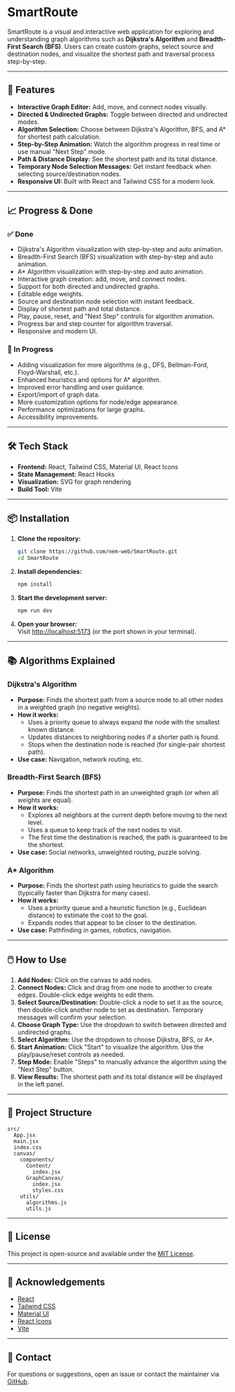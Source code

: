 # SmartRoute

SmartRoute is a visual and interactive web application for exploring and understanding graph algorithms such as **Dijkstra's Algorithm** and **Breadth-First Search (BFS)**. Users can create custom graphs, select source and destination nodes, and visualize the shortest path and traversal process step-by-step.

---

## 🚀 Features

- **Interactive Graph Editor:** Add, move, and connect nodes visually.
- **Directed & Undirected Graphs:** Toggle between directed and undirected modes.
- **Algorithm Selection:** Choose between Dijkstra's Algorithm, BFS, and A\* for shortest path calculation.
- **Step-by-Step Animation:** Watch the algorithm progress in real time or use manual "Next Step" mode.
- **Path & Distance Display:** See the shortest path and its total distance.
- **Temporary Node Selection Messages:** Get instant feedback when selecting source/destination nodes.
- **Responsive UI:** Built with React and Tailwind CSS for a modern look.

---

## 📈 Progress & Done

### ✅ Done

- Dijkstra's Algorithm visualization with step-by-step and auto animation.
- Breadth-First Search (BFS) visualization with step-by-step and auto animation.
- A\* Algorithm visualization with step-by-step and auto animation.
- Interactive graph creation: add, move, and connect nodes.
- Support for both directed and undirected graphs.
- Editable edge weights.
- Source and destination node selection with instant feedback.
- Display of shortest path and total distance.
- Play, pause, reset, and "Next Step" controls for algorithm animation.
- Progress bar and step counter for algorithm traversal.
- Responsive and modern UI.

### 🚧 In Progress

- Adding visualization for more algorithms (e.g., DFS, Bellman-Ford, Floyd-Warshall, etc.).
- Enhanced heuristics and options for A\* algorithm.
- Improved error handling and user guidance.
- Export/import of graph data.
- More customization options for node/edge appearance.
- Performance optimizations for large graphs.
- Accessibility improvements.

---

## 🛠️ Tech Stack

- **Frontend:** React, Tailwind CSS, Material UI, React Icons
- **State Management:** React Hooks
- **Visualization:** SVG for graph rendering
- **Build Tool:** Vite

---

## 📦 Installation

1. **Clone the repository:**

   ```sh
   git clone https://github.com/nem-web/SmartRoute.git
   cd SmartRoute
   ```

2. **Install dependencies:**

   ```sh
   npm install
   ```

3. **Start the development server:**

   ```sh
   npm run dev
   ```

4. **Open your browser:**  
   Visit [http://localhost:5173](http://localhost:5173) (or the port shown in your terminal).

---

## 📚 Algorithms Explained

### Dijkstra's Algorithm

- **Purpose:** Finds the shortest path from a source node to all other nodes in a weighted graph (no negative weights).
- **How it works:**
  - Uses a priority queue to always expand the node with the smallest known distance.
  - Updates distances to neighboring nodes if a shorter path is found.
  - Stops when the destination node is reached (for single-pair shortest path).
- **Use case:** Navigation, network routing, etc.

### Breadth-First Search (BFS)

- **Purpose:** Finds the shortest path in an unweighted graph (or when all weights are equal).
- **How it works:**
  - Explores all neighbors at the current depth before moving to the next level.
  - Uses a queue to keep track of the next nodes to visit.
  - The first time the destination is reached, the path is guaranteed to be the shortest.
- **Use case:** Social networks, unweighted routing, puzzle solving.

### A\* Algorithm

- **Purpose:** Finds the shortest path using heuristics to guide the search (typically faster than Dijkstra for many cases).
- **How it works:**
  - Uses a priority queue and a heuristic function (e.g., Euclidean distance) to estimate the cost to the goal.
  - Expands nodes that appear to be closer to the destination.
- **Use case:** Pathfinding in games, robotics, navigation.

---

## 🖱️ How to Use

1. **Add Nodes:** Click on the canvas to add nodes.
2. **Connect Nodes:** Click and drag from one node to another to create edges. Double-click edge weights to edit them.
3. **Select Source/Destination:** Double-click a node to set it as the source, then double-click another node to set as destination. Temporary messages will confirm your selection.
4. **Choose Graph Type:** Use the dropdown to switch between directed and undirected graphs.
5. **Select Algorithm:** Use the dropdown to choose Dijkstra, BFS, or A\*.
6. **Start Animation:** Click "Start" to visualize the algorithm. Use the play/pause/reset controls as needed.
7. **Step Mode:** Enable "Steps" to manually advance the algorithm using the "Next Step" button.
8. **View Results:** The shortest path and its total distance will be displayed in the left panel.

---

## 📂 Project Structure

```
src/
  App.jsx
  main.jsx
  index.css
  canvas/
    components/
      Content/
        index.jsx
      GraphCanvas/
        index.jsx
        styles.css
    utils/
      algorithms.js
      utils.js
```

---

## 📝 License

This project is open-source and available under the [MIT License](LICENSE).

---

## 🙏 Acknowledgements

- [React](https://react.dev/)
- [Tailwind CSS](https://tailwindcss.com/)
- [Material UI](https://mui.com/)
- [React Icons](https://react-icons.github.io/react-icons/)
- [Vite](https://vitejs.dev/)

---

## 📧 Contact

For questions or suggestions, open an issue or contact the maintainer via [GitHub](https://github.com/nem-web/SmartRoute).
